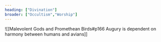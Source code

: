 ```yaml
---
heading: ["Divination"]
broader: ["Occultism","Worship"]
---
```


![[Malevolent Gods and Promethean Birds#p166 Augury is dependent on harmony between humans and avians]]